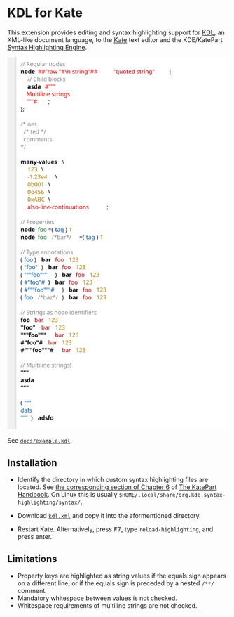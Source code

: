 # KDL for Kate

This extension provides editing and syntax highlighting support for [KDL](https://kdl.dev/), an XML-like document language, to the [Kate](https://kate-editor.org/) text editor and the KDE/KatePart [Syntax Highlighting Engine](https://invent.kde.org/frameworks/syntax-highlighting).

![Syntax highlighted version of example.kdl](docs/example.svg)

See [`docs/example.kdl`](docs/example.kdl).

## Installation

- Identify the directory in which custom syntax highlighting files are located. See [the corresponding section of Chapter 6](https://docs.kde.org/stable5/en/kate/katepart/highlight.html#katehighlight-xml-format) of [The KatePart Handbook](https://docs.kde.org/stable5/en/kate/katepart/). On Linux this is usually `$HOME/.local/share/org.kde.syntax-highlighting/syntax/`.

- Download [`kdl.xml`](kdl.xml) and copy it into the aformentioned directory.

- Restart Kate. Alternatively, press <kbd>F7</kbd>, type `reload-highlighting`, and press enter.

## Limitations

- Property keys are highlighted as string values if the equals sign appears on a different line, or if the equals sign is preceded by a nested `/**/` comment.
- Mandatory whitespace between values is not checked.
- Whitespace requirements of multiline strings are not checked.
